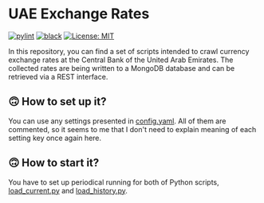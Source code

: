 # UAE Exchange Rates

[![pylint](https://github.com/vkostyanetsky/UAExchangeRates/actions/workflows/pylint.yml/badge.svg)](https://github.com/vkostyanetsky/UAExchangeRates/actions/workflows/pylint.yml) [![black](https://github.com/vkostyanetsky/UAExchangeRates/actions/workflows/black.yml/badge.svg)](https://github.com/vkostyanetsky/UAExchangeRates/actions/workflows/black.yml) [![License: MIT](https://img.shields.io/badge/License-MIT-yellow.svg)](https://opensource.org/licenses/MIT)

In this repository, you can find a set of scripts intended to crawl currency exchange rates at the Central Bank of the United Arab Emirates. The collected rates are being written to a MongoDB database and can be retrieved via a REST interface.

## 🙃 How to set up it?

You can use any settings presented in [config.yaml](config.yaml). All of them are commented, so it seems to me that I don't need to explain meaning of each setting key once again here.

## 🙃 How to start it?

You have to set up periodical running for both of Python scripts, [load_current.py](load_current.py) and [load_history.py](load_history.py).  

<!--

```ad-example
title: Current Rates
https://www.centralbank.ae/umbraco/Surface/Exchange/GetExchangeRateAllCurrency
```

```ad-example
title: Historical Rates (2023, 17 Feb)
https://www.centralbank.ae/umbraco/Surface/Exchange/GetExchangeRateAllCurrencyDate?dateTime=2023-02-17
```

```yaml
    file:
      class: logging.handlers.RotatingFileHandler
      level: DEBUG
      formatter: simple
      filename: /var/log/crawler.log
      maxBytes: 10485760
      backupCount: 10
      encoding: utf8
```

## How does it work?

Open [this page](https://www.centralbank.ae/en/fx-rates). There is a Javascript application which allows a user to pick a date within the current month and Excel / PDF files with historical data for previous periods (have a look at the very bottom). For instance, if today is April, the bank already published the Excel file for March for sure.

So, it is possible to get rates via two different ways:

1. Currency rates for this month can be received via REST service of the bank, which lies behind the Javascript application.
2. Currency rates for previous periods can be found in published Excel files.

## How to use it?

1. [Historical data loader](load_history.py) parse Excel files with historical currency rates and puts it into database. It is intended to be executed once, if you need all the exchange rates which are possible to get, not the current ones only.
2. [Current data loader](load_current.py) puts into database currency rates which are possible to crawl via REST service of the bank. The bank used to publish actual rates approximately at 6:00 PM, so you can execute this script every evening at 8:00, for instance.
3. [REST service](api.py) is a simple Flask app you may run via [gunicorn](https://github.com/benoitc/gunicorn), [uwsgi](https://github.com/unbit/uwsgi), or [unit](https://github.com/nginx/unit). It enables any application to get currency rates from MongoDB instance.

## How to set up?

Have a look at the [configuration file](config.yaml).

## What do I need to run it?

It's required to have Python 3 (written and tested on 3.10.4) and MongoDB (tested on 5.0.6) installed.

All Python dependencies listed [here](requirements.txt).

-->